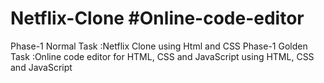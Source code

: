# Netflix-Clone #Online-code-editor
Phase-1 Normal Task :Netflix Clone using Html and CSS
Phase-1 Golden Task :Online code editor for HTML, CSS and JavaScript using HTML, CSS and JavaScript

